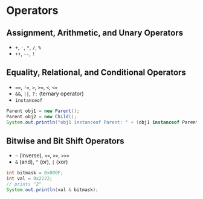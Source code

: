# Operators

## Assignment, Arithmetic, and Unary Operators

- `+`, `-`, `*`, `/`, `%`
- `++`, `--`, `!`


## Equality, Relational, and Conditional Operators

- `==`, `!=`, `>`, `>=`, `<`, `<=`
- `&&`, `||`, `?:` (ternary operator)
- `instanceof`

```java
Parent obj1 = new Parent();
Parent obj2 = new Child();
System.out.println("obj1 instanceof Parent: " + (obj1 instanceof Parent));
```


## Bitwise and Bit Shift Operators

- `~` (inverse), `<<`, `>>`, `>>>`
- `&` (and), `^` (or), `|` (xor)

```java
int bitmask = 0x000F;
int val = 0x2222;
// prints "2"
System.out.println(val & bitmask);
```